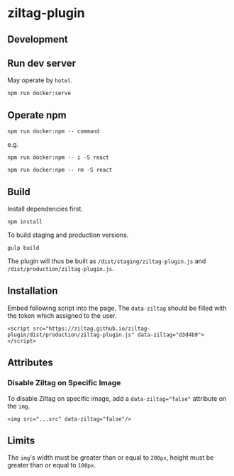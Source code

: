 # ziltag-plugin

## Development
## Run dev server
May operate by `hotel`.

`npm run docker:serve`

## Operate npm
`npm run docker:npm -- command`

e.g.

`npm run docker:npm -- i -S react`

`npm run docker:npm -- rm -S react`

## Build
Install dependencies first.

`npm install`

To build staging and production versions.

`gulp build`

The plugin will thus be built as `/dist/staging/ziltag-plugin.js` and `/dist/production/ziltag-plugin.js`.

## Installation
Embed following script into the page. The `data-ziltag` should be filled with the token which assigned to the user.

```
<script src="https://ziltag.github.io/ziltag-plugin/dist/production/ziltag-plugin.js" data-ziltag="d3d4b9"></script>
```

## Attributes
### Disable Ziltag on Specific Image
To disable Ziltag on specific image, add a `data-ziltag="false"` attribute on the `img`.

`<img src="...src" data-ziltag="false"/>`

## Limits
The `img`'s width must be greater than or equal to `200px`, height must be greater than or equal to `100px`.
